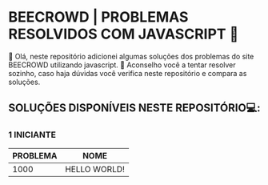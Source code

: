 # BEECROWD | PROBLEMAS RESOLVIDOS COM JAVASCRIPT 🔹

👋 Olá, neste repositório adicionei algumas soluções dos problemas do site BEECROWD utilizando javascript.
🧠 Aconselho você a tentar resolver sozinho, caso haja dúvidas você verifica neste repositório e compara as soluções.

## SOLUÇÕES DISPONÍVEIS NESTE REPOSITÓRIO💻: 

### 1 INICIANTE
|PROBLEMA| NOME |
|--|--|
| 1000 |HELLO WORLD!  |